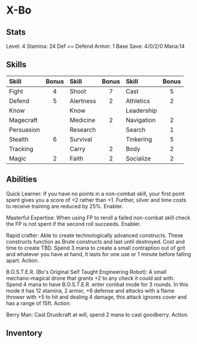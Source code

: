 # X-Bo

## Stats

Level: 4
Stamina: 24
Def == Defend
Armor: 1
Base Save:  4/0/2/0
Mana:14

## Skills

| Skill      | Bonus | Skill     | Bonus | Skill      | Bonus |
| :--------- | :---: | :-------- | :---: | :--------- | :---: |
| Fight      |   4   | Shoot     |   7   | Cast       |   5   |
| Defend     |   5   | Alertness |   2   | Athletics  |   2   |
| Know       |       | Know      |       | Leadership |       |
| Magecraft  |       | Medicine  |   2   | Navigation |   2   |
| Persuasion |       | Research  |       | Search     |   1   |
| Stealth    |   6   | Survival  |       | Tinkering  |   5   |
| Tracking   |       | Carry     |   2   | Body       |   2   |
| Magic      |   2   | Faith     |   2   | Socialize  |   2   |

## Abilities

Quick Learner: If you have no points in a non-combat skill, your first point spent gives you a score of +2 rather than +1. Further, silver and time costs to receive training are reduced by 25%. Enabler.

Masterful Expertise: When using FP to reroll a failed non-combat skill check the FP is not spent if the second roll succeeds. Enabler.

Rapid crafter: Able to create technologically advanced constructs. These constructs function as Brute constructs and last until destroyed. Cost and time to create TBD. Spend 3 mana to create a small contraption out of grit and whatever you have at hand, it lasts for one use or 1 minute before falling apart. Action.

B.O.S.T.E.R. (Bo's Original Self Taught Engineering Robot): A small mechano-magical drone that grants +2 to any check it could aid with. Spend 4 mana to have B.O.S.T.E.R. enter combat mode for 3 rounds. In this mode it has 12 stamina, 2 armor, +6 defense and attacks with a flame thrower with +5 to hit and dealing 4 damage, this attack ignores cover and has a range of 15ft. Action.

Berry Man: Cast Druidcraft at will, spend 2 mana to cast goodberry. Action.

## Inventory